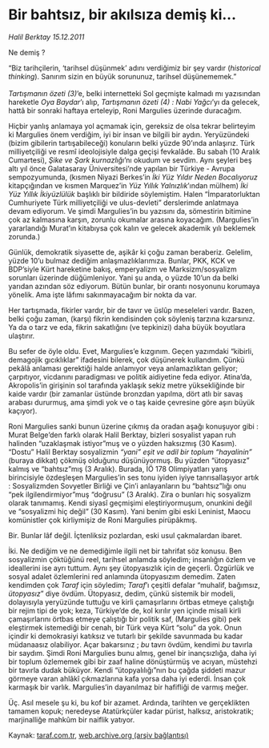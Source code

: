# Bir bahtsız, bir akılsıza demiş ki...

*Halil Berktay 15.12.2011*

<div class="yazi"><p>Ne demiş ?</p>
<p>“Biz tarihçilerin, ‘tarihsel düşünmek’ adını verdiğimiz bir şey vardır (<i>historical thinking</i>). Sanırım sizin en büyük sorununuz, tarihsel düşünememek.” <br/><br/><i>Tartışmanın özeti (3)</i>’e, belki internetteki Sol geçmişte kalmadı mı yazısından hareketle <i>Oya Baydar</i>’ı alıp, <i>Tartışmanın özeti (4) : Nabi Yağcı</i>’yı da gelecek, hattâ bir sonraki haftaya erteleyip, Roni Margulies üzerinde duracağım. </p>
<p>Hiçbir yanlış anlamaya yol açmamak için, gereksiz de olsa tekrar belirteyim ki Margulies önem verdiğim, iyi bir insan ve bilgili bir aydın. Yeryüzündeki (bizim gibilerin tartışabileceği) konuların belki yüzde 90’ında anlaşırız. Türk milliyetçiliği ve resmî ideolojisiyle dalga geçişi fevkalâde. Bu sabah (10 Aralık Cumartesi), <i>Şike ve Şark kurnazlığı</i>’nı okudum ve sevdim. Aynı şeyleri beş altı yıl önce Galatasaray Üniversitesi’nde yapılan bir Türkiye - Avrupa sempozyumunda, (kısmen Niyazi Berkes’in <i>İki Yüz Yıldır Neden Bocalıyoruz</i> kitapçığından ve kısmen Marquez’in <i>Yüz Yıllık Yalnızlık</i>’ından mülhem) <i>İki Yüz Yıllık İkiyüzlülük</i> başlıklı bir bildiride söylemiştim. Halen “İmparatorluktan Cumhuriyete Türk milliyetçiliği ve ulus-devleti” derslerimde anlatmaya devam ediyorum. Ve şimdi Margulies’in bu yazısını da, sömestirin bitimine çok az kalmasına karşın, zorunlu okumalar arasına koyacağım. (Margulies’in yararlandığı Murat’ın kitabıysa çok kalın ve gelecek akademik yılı beklemek zorunda.)</p>
<p>Günlük, demokratik siyasette de, aşikâr ki çoğu zaman beraberiz. Gelelim, yüzde 10’u bulmaz dediğim anlaşmazlıklarımıza. Bunlar, PKK, KCK ve BDP’siyle Kürt hareketine bakış, emperyalizm ve Marksizm/sosyalizm sorunları üzerinde düğümleniyor. Yani şu anda, o yüzde 10’un da belki yarıdan azından söz ediyorum. Bütün bunlar, bir orantı nosyonunu korumaya yönelik. Ama işte lâfımı sakınmayacağım bir nokta da var. </p>
<p>Her tartışmada, fikirler vardır, bir de tavır ve üslûp meseleleri vardır. Bazen, belki çoğu zaman, (karşı) fikrin kendisinden çok söyleniş tarzına kızarsınız. Ya da o tarz ve eda, fikrin sakatlığını (ve tepkinizi) daha büyük boyutlara ulaştırır.</p>
<p>Bu sefer de öyle oldu. Evet, Margulies’e kızgınım. Geçen yazımdaki “kibirli, demagojik gıcıklıklar” ifadesini bilerek, çok düşünerek kullandım. Çünkü pekâlâ anlaması gerektiği halde anlamıyor veya anlamazlıktan geliyor; çarpıtıyor, vicdanını paradigması ve politik aidiyetine feda ediyor. Atina’da, Akropolis’in girişinin sol tarafında yaklaşık sekiz metre yüksekliğinde bir kaide vardır (bir zamanlar üstünde bronzdan yapılma, dört atlı bir savaş arabası dururmuş, ama şimdi yok ve o taş kaide çevresine göre aşırı büyük kaçıyor). </p>
<p>Roni Margulies sanki bunun üzerine çıkmış da oradan aşağı konuşuyor gibi : Murat Belge’den farklı olarak Halil Berktay, bizleri sosyalist yapan ruh halinden “uzaklaşmak istiyor”muş ve o yüzden haksızmış (30 Kasım). “Dostu” Halil Berktay sosyalizmin <i>“yani” eşit ve adil bir toplum “hayalinin”</i> (buraya dikkat) çökmüş olduğunu düşünüyormuş. Bu yüzden “ütopyasız” kalmış ve “bahtsız”mış (3 Aralık). Burada, İÖ 178 Olimpiyatları yarış birincisiyle özdeşleşen Margulies’in ses tonu iyiden iyiye tanrısallaşıyor artık : Sosyalizmden Sovyetler Birliği ve Çin’i anlayanların bu “bahtsız”lığı onu “pek ilgilendirmiyor”muş “doğrusu” (3 Aralık). Zira o bunları hiç sosyalizm olarak tanımamış. Kendi siyasî geçmişimi eleştiriyormuşum, onunkini değil ve “sosyalizmi hiç değil” (30 Kasım). Yani benim gibi eski Leninist, Maocu komünistler çok kirliymişiz de Roni Margulies pirüpâkmış.</p>
<p>Bir. Bunlar lâf değil. İçtenliksiz pozlardan, eski usul çakmalardan ibaret.</p>
<p>İki. Ne dediğim ve ne demediğimle ilgili net bir tahrifat söz konusu. Ben sosyalizmin çöktüğünü reel, tarihsel anlamda söyledim; insanlığın özlem ve ideallerini ise ayrı tuttum. Aynı şey ütopyasızlık için de geçerli. Özgürlük ve sosyal adalet özlemlerini red anlamında ütopyasızım demedim. Zaten kendimden çok <i>Taraf</i> için söyledim; <i>Taraf</i>’ı çeşitli defalar “muhalif, bağımsız, <i>ütopyasız</i>” diye övdüm. Ütopyasız, dedim, çünkü sistemik bir modeli, dolayısıyla yeryüzünde tuttuğu ve kirli çamaşırlarını örtbas etmeye çalıştığı bir rejim tipi de yok; keza, Türkiye’de de, kol kırılır yen içinde misali kirli çamaşırlarını örtbas etmeye çalıştığı bir politik saf, (Margulies gibi) pek eleştirmek istemediği bir cenah, bir Türk veya Kürt “solu” da yok. Onun içindir ki demokrasiyi katıksız ve tutarlı bir şekilde savunmada bu kadar müdanaasız olabiliyor. Açar bakarsınız ; <i>bu</i> tavrı övdüm, kendimi <i>bu</i> tavırla bir saydım. Şimdi Roni Margulies bunu almış, genel bir inançsızlığa, daha iyi bir toplum özlememek gibi bir zaaf haline dönüştürmüş ve acıyan, müstehzi bir tavırla dudak büküyor. Kendi “ütopyalılığı”nın bu çağda şiddeti mazur görmeye varan ahlâkî çıkmazlarına kafa yorsa daha iyi ederdi. İnsan çok karmaşık bir varlık. Margulies’in dayanılmaz bir hafifliği de varmış meğer.</p>
<p>Üç. Asıl mesele şu ki, bu kof bir azamet. Ardında, tarihten ve gerçeklikten tamamen kopuk; neredeyse Atatürkçüler kadar pürist, halksız, aristokratik; marjinalliğe mahkûm bir naiflik yatıyor.</p>
</div>

Kaynak: [taraf.com.tr](http://www.taraf.com.tr/halil-berktay/makale-bir-bahtsiz-bir-akilsiza-demis-ki.htm), [web.archive.org (arşiv bağlantısı)](http://web.archive.org/web/20131022113749/http://www.taraf.com.tr/halil-berktay/makale-bir-bahtsiz-bir-akilsiza-demis-ki.htm)
